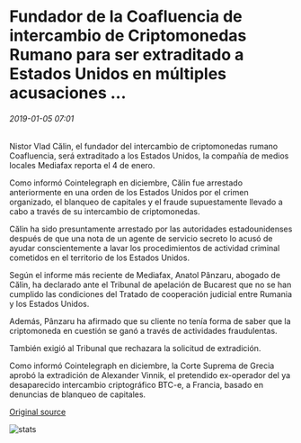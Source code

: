 # Fundador de la Coafluencia de intercambio de Criptomonedas Rumano para ser extraditado a Estados Unidos en múltiples acusaciones ...

###### 2019-01-05 07:01

Nistor Vlad Călin, el fundador del intercambio de criptomonedas rumano Coafluencia, será extraditado a los Estados Unidos, la compañía de medios locales Mediafax reporta el 4 de enero.

Como informó Cointelegraph en diciembre, Călin fue arrestado anteriormente en una orden de los Estados Unidos por el crimen organizado, el blanqueo de capitales y el fraude supuestamente llevado a cabo a través de su intercambio de criptomonedas.

Călin ha sido presuntamente arrestado por las autoridades estadounidenses después de que una nota de un agente de servicio secreto lo acusó de ayudar conscientemente a lavar los procedimientos de actividad criminal cometidos en el territorio de los Estados Unidos.

Según el informe más reciente de Mediafax, Anatol Pânzaru, abogado de Călin, ha declarado ante el Tribunal de apelación de Bucarest que no se han cumplido las condiciones del Tratado de cooperación judicial entre Rumania y los Estados Unidos.

Además, Pânzaru ha afirmado que su cliente no tenía forma de saber que la criptomoneda en cuestión se ganó a través de actividades fraudulentas.

También exigió al Tribunal que rechazara la solicitud de extradición.

Como informó Cointelegraph en diciembre, la Corte Suprema de Grecia aprobó la extradición de Alexander Vinnik, el pretendido ex-operador del ya desaparecido intercambio criptográfico BTC-e, a Francia, basado en denuncias de blanqueo de capitales.

[Original source](https://cointelegraph.com/news/founder-of-romanian-crypto-exchange-coinflux-to-be-extradited-to-us-on-multiple-allegations)

![stats](https://c.statcounter.com/11760860/0/a89fa40b/1/ "stats")